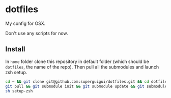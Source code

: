 # dotfiles
My config for OSX.

Don't use any scripts for now.

## Install
In `home` folder clone this repository in default folder (which should be `dotfiles`, the name of the repo).
Then pull all the submodules and launch zsh setup.
```bash
cd ~ && git clone git@github.com:superguigui/dotfiles.git && cd dotfiles
git pull && git submodule init && git submodule update && git submodule status
sh setup-zsh
```
